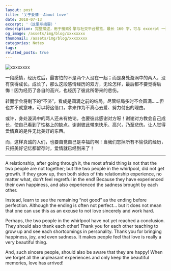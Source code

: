 ```yaml
---
layout: post
title: '关于爱情——About Love'
date: 2018-07-13
excerpt: '（这里写摘要）'
description: 完整描述，用于搜索引擎与社交平台预览，最长 160 字，可与 excerpt 一致
og_image: /assets/img/blog/xxxxxxxx
thumbnail: /assets/img/blog/xxxxxxxx
categories: Notes
tags: 
related_posts: true
---
```


<img src="/assets/img/blog/xxxxxxxx" alt="xxxxxxxx">

一段感情，经历过后，最害怕的不是两个人没在一起；而是身处漩涡中的两人，没有获得成长。成长了，那么这段感情经历的双方，无论怎样，最后都不要觉得后悔！因为经历了各自的高兴，也经历了彼此所带来的悲伤。

转而学会将剩下的“不济”，看成是圆满之前的结局。尽管结局多时不会圆满……但也并不就意味，可以将这借口，拿来作为不真心去爱、努力付出的理由。

或许，身处漩涡中的两人还未有绝论。也要彼此感谢对方呀！谢谢对方教会自己成长，使自己看到了性格上的缺点。谢谢彼此带来快乐、高兴，乃至悲伤。让人觉得爱情真的是件无比美好的东西。

而，这样真诚的人们，也要自觉自己是幸福的啊！当我们忘掉所有不愉快的经历，只把美好记忆都留存时，爱情就已经到来了！

---

A relationship, after going through it, the most afraid thing is not that the two people are not together; but the two people in the whirlpool, did not get growth. If they grow up, then both sides of this relationship experience, no matter what, don’t feel regretful in the end! Because they have experienced their own happiness, and also experienced the sadness brought by each other.

Instead, learn to see the remaining “not good” as the ending before perfection. Although the ending is often not perfect… but it does not mean that one can use this as an excuse to not love sincerely and work hard.

Perhaps, the two people in the whirlpool have not yet reached a conclusion. They should also thank each other! Thank you for each other teaching to grow up and see each shortcomings in personality. Thank you for bringing happiness, joy, and even sadness. It makes people feel that love is really a very beautiful thing.

And, such sincere people, should also be aware that they are happy! When we forget all the unpleasant experiences and only keep the beautiful memories, love has arrived!